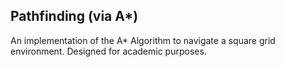 ## Pathfinding (via A*)

An implementation of the A* Algorithm to navigate a square grid environment.
Designed for academic purposes.
